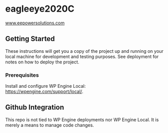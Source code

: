 # eagleeye2020C
www.eepowersolutions.com

## Getting Started
These instructions will get you a copy of the project up and running on your local machine for development and testing purposes. See deployment for notes on how to deploy the project.

### Prerequisites
Install and configure WP Engine Local: https://wpengine.com/support/local/. 

## Github Integration
This repo is not tied to WP Engine deployments nor WP Engine Local. It is merely a means to manage code changes.